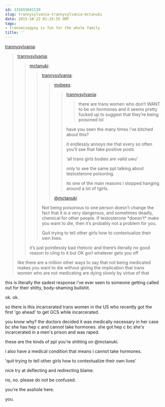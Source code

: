 ```yaml
---
id: 131655842139
slug: trannysylvania-trannysylvania-mctanuki
date: 2015-10-22 01:25:55 GMT
tags:
- transmisogyny is fun for the whole family
title: ''
---
```

<p><a class="tumblr_blog" href="http://trannysylvania.tumblr.com/post/131652308616">trannysylvania</a>:</p>
<blockquote>
<p><a class="tumblr_blog" href="http://trannysylvania.tumblr.com/post/131652094326">trannysylvania</a>:</p>
<blockquote>
<p><a class="tumblr_blog" href="http://mctanuki.tumblr.com/post/131651632361">mctanuki</a>:</p>
<blockquote>
<p><a class="tumblr_blog" href="http://trannysylvania.tumblr.com/post/131650045446">trannysylvania</a>:</p>
<blockquote>
<p><a class="tumblr_blog" href="http://mxbees.tumblr.com/post/131650007294">mxbees</a>:</p>
<blockquote>
<p><a class="tumblr_blog" href="http://trannysylvania.tumblr.com/post/131648914571">trannysylvania</a>:</p>
<blockquote>
<p>there are trans women who don’t WANT to be on hormones and it seems pretty fucked up to suggest that they’re being poisoned lol</p>
</blockquote>
<p>have you seen the many times i’ve bitched about this?</p>

<p>it endlessly annoys me that every so often you’ll see that fake positive posts</p>

<p>‘all trans girls bodies are valid uwu’</p>

<p>only to see the same ppl talking about testosterone poisoning.</p>

<p>its one of the main reasons i stopped hanging around a lot of tgirls.</p>
</blockquote>
<p><a href="http://tmblr.co/migMIb990HNCQzlftEKXoOg">@mctanuki</a></p>
</blockquote>
<p>Not being poisonous to one person doesn’t change the fact that it is a very dangerous, and sometimes deadly, chemical for other people. If testosterone *doesn’t* make you want to die, then it’s probably not a problem for you.</p>

<p>Quit trying to tell other girls how to contextualize their own lives.</p>
</blockquote>
<p>it’s just pointlessly bad rhetoric and there’s literally no good reason to cling to it but OK gorl whatever gets you off</p>
</blockquote>
<p>like there are a million other ways to say that not being medicated makes you want to die without giving the implication that trans women who are not medicating are dying slowly by virtue of that </p>
</blockquote>

this is literally the sadest response i've ever seen to someone getting called out for their shitty, body-shaming bullshit.

ok. ok. 

so there is this incarcerated trans women in the US who recently got the first 'go ahead' to get GCS while incarcerated.

you know why? the doctors decided it was medically necessary in her case bc she has hep c and cannot take hormones. she got hep c bc she's incarcerated in a men's prison and was raped.

these are the kinds of ppl you're shitting on @mctanuki.

i also have a medical condition that means i cannot take hormones.

'quit trying to tell other girls how to contextualize their own lives'

nice try at deflecting and redirecting blame.

no, no. please do not be confused.

you're the asshole here.

you.